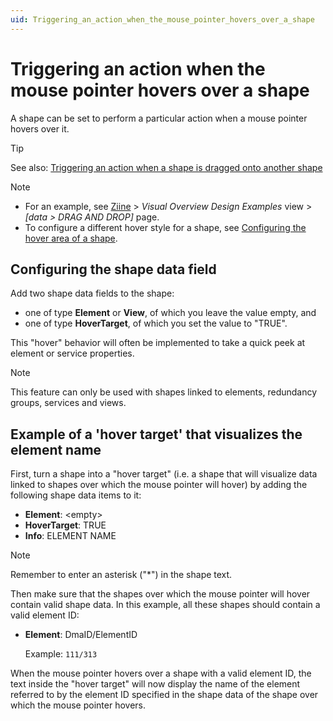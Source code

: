 ```yaml
---
uid: Triggering_an_action_when_the_mouse_pointer_hovers_over_a_shape
---
```


# Triggering an action when the mouse pointer hovers over a shape

A shape can be set to perform a particular action when a mouse pointer hovers over it.

> [!TIP]
> See also: [Triggering an action when a shape is dragged onto another shape](xref:Triggering_an_action_when_a_shape_is_dragged_onto_another_shape)

> [!NOTE]
>
> - For an example, see [Ziine](xref:ZiineDemoSystem) > *Visual Overview Design Examples* view > *[data > DRAG AND DROP]* page.
> - To configure a different hover style for a shape, see [Configuring the hover area of a shape](xref:Configuring_the_hover_area_of_a_shape).

## Configuring the shape data field

Add two shape data fields to the shape:

- one of type **Element** or **View**, of which you leave the value empty, and
- one of type **HoverTarget**, of which you set the value to "TRUE".

This "hover" behavior will often be implemented to take a quick peek at element or service properties.

> [!NOTE]
> This feature can only be used with shapes linked to elements, redundancy groups, services and views.

## Example of a 'hover target' that visualizes the element name

First, turn a shape into a "hover target" (i.e. a shape that will visualize data linked to shapes over which the mouse pointer will hover) by adding the following shape data items to it:

- **Element**: \<empty>
- **HoverTarget**: TRUE
- **Info**: ELEMENT NAME

> [!NOTE]
> Remember to enter an asterisk ("\*") in the shape text.

Then make sure that the shapes over which the mouse pointer will hover contain valid shape data. In this example, all these shapes should contain a valid element ID:

- **Element**: DmaID/ElementID

  Example: `111/313`

When the mouse pointer hovers over a shape with a valid element ID, the text inside the "hover target" will now display the name of the element referred to by the element ID specified in the shape data of the shape over which the mouse pointer hovers.
